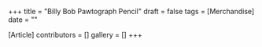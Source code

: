 +++
title = "Billy Bob Pawtograph Pencil"
draft = false
tags = [Merchandise]
date = ""

[Article]
contributors = []
gallery = []
+++